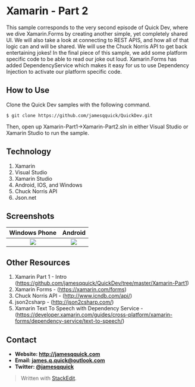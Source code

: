 **Xamarin - Part 2**
======
 This sample corresponds to the very second episode of Quick Dev, where we dive Xamarin.Forms by creating another simple, yet completely shared UI.  We will also take a look at connecting to REST APIS, and how all of that logic can and will be shared.  We will use the Chuck Norris API to get back entertaining jokes!  In the final piece of this sample, we add some platform specific code to be able to read our joke out loud.  Xamarin.Forms has added DependencyService which makes it easy for us to use Dependency Injection to activate our platform specific code.



## **How to Use**

Clone the Quick Dev samples with the following command.

```$ git clone https://github.com/jamesqquick/QuickDev.git ```

Then, open up Xamarin-Part1->Xamarin-Part2.sln in either Visual Studio or Xamarin Studio to run the sample.

## **Technology**

 1. Xamarin
 2. Visual Studio
 3. Xamarin Studio
 4. Android, IOS, and Windows
 5. Chuck Norris API
 6. Json.net

## **Screenshots**


Windows Phone               |  Android
:-------------------------:|:-------------------------:
![](https://lh3.googleusercontent.com/-Q4zX3wFMT9g/Vmr75kUFQcI/AAAAAAAAAJk/pzfTqEzw5ps/s0/XamarinPart1-1.PNG)  |  ![](https://lh3.googleusercontent.com/-JqQBOfFtfrc/Vmr8oKjOgXI/AAAAAAAAAJw/nNik8uuxfms/s0/XamarinPart1-2.PNG)
 

## **Other Resources**
1. Xamarin Part 1 - Intro (https://github.com/jamesqquick/QuickDev/tree/master/Xamarin-Part1)
2. Xamarin Forms - (https://xamarin.com/forms)
3. Chuck Norris API - (http://www.icndb.com/api/)
4. json2csharp - (http://json2csharp.com/)
5. Xamarin Text To Speech with Dependency Service - (https://developer.xamarin.com/guides/cross-platform/xamarin-forms/dependency-service/text-to-speech/)



## **Contact** ##
* **Website: http://jamesqquick.com**
* **Email: james.q.quick@outlook.com**
* **Twitter: [@jamesqquick](https:**//**twitter.com/jamesqquick)** 


> Written with [StackEdit](https://stackedit.io/).
